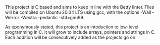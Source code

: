 This project is C based and aims to keep in line with the Betty linter. Files will be compiled on Ubuntu 20.04 LTS using gcc, with the options -Wall -Werror -Wextra -pedantic -std=gnu89. 

As eponymously stated, this project is an intoduction to low-level programming in C. It will grow to include arrays, pointers and strings in C. Each addition will be consecutively added as the projects go on.
